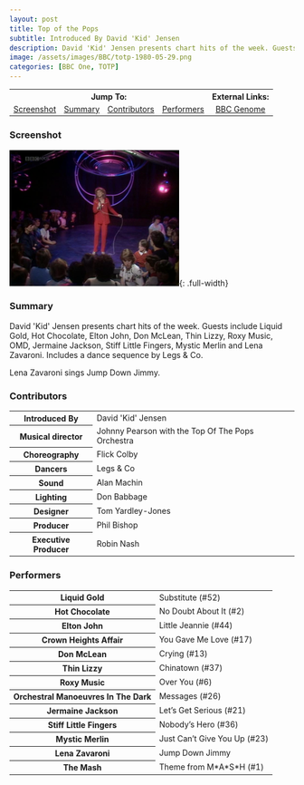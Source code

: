```yaml
---
layout: post
title: Top of the Pops
subtitle: Introduced By David 'Kid' Jensen
description: David 'Kid' Jensen presents chart hits of the week. Guests include Liquid Gold, Hot Chocolate, Elton John, Don McLean, Thin Lizzy, Roxy Music, OMD, Jermaine Jackson, Stiff Little Fingers, Mystic Merlin and Lena Zavaroni. Includes a dance sequence by Legs & Co.
image: /assets/images/BBC/totp-1980-05-29.png
categories: [BBC One, TOTP]
---
```


<table>
<tr align="center">
<th colspan="4">Jump To:</th>
<th>External Links:</th>
</tr>

<tr align="center">
<td><a href="#screenshot">Screenshot</a></td>
<td><a href="#summary">Summary</a></td>
<td><a href="#contributors">Contributors</a></td>
<td><a href="#performers">Performers</a></td>
<td><a href="https://genome.ch.bbc.co.uk/204178ece93c4a47bccb26ca6899a9ad">BBC Genome</a></td>
</tr>
</table>

### Screenshot
![Screenshot of Lena Zavaroni performing Jump Down Jimmy on Top Of The Pops 29 May 1980](/assets/images/BBC/totp-1980-05-29.png){: .full-width}

### Summary
David 'Kid' Jensen presents chart hits of the week. Guests include Liquid Gold, Hot Chocolate, Elton John, Don McLean, Thin Lizzy, Roxy Music, OMD, Jermaine Jackson, Stiff Little Fingers, Mystic Merlin and Lena Zavaroni. Includes a dance sequence by Legs & Co.

Lena Zavaroni sings Jump Down Jimmy.

### Contributors
<table>
<tr><th>Introduced By</th><td>David 'Kid' Jensen</td></tr>
<tr><th>Musical director</th><td>Johnny Pearson with the Top Of The Pops Orchestra</td></tr>
<tr><th>Choreography</th><td>Flick Colby</td></tr>
<tr><th>Dancers</th><td>Legs & Co</td></tr>
<tr><th>Sound</th><td>Alan Machin</td></tr>
<tr><th>Lighting</th><td>Don Babbage</td></tr>
<tr><th>Designer</th><td>Tom Yardley-Jones</td></tr>
<tr><th>Producer</th><td>Phil Bishop</td></tr>
<tr><th>Executive Producer</th><td>Robin Nash</td></tr>
</table>

### Performers
<table>
<tr><th>Liquid Gold</th><td>Substitute (#52)</td></tr>
<tr><th>Hot Chocolate</th><td>No Doubt About It (#2)</td></tr>
<tr><th>Elton John</th><td>Little Jeannie (#44)</td></tr>
<tr><th>Crown Heights Affair</th><td>You Gave Me Love (#17)</td></tr>
<tr><th>Don McLean</th><td>Crying (#13)</td></tr>
<tr><th>Thin Lizzy</th><td>Chinatown (#37)</td></tr>
<tr><th>Roxy Music</th><td>Over You (#6)</td></tr>
<tr><th>Orchestral Manoeuvres In The Dark</th><td>Messages (#26)</td></tr>
<tr><th>Jermaine Jackson</th><td>Let&#8217;s Get Serious (#21)</td></tr>
<tr><th>Stiff Little Fingers</th><td>Nobody&#8217;s Hero (#36)</td></tr>
<tr><th>Mystic Merlin</th><td>Just Can&#8217;t Give You Up (#23)</td></tr>
<tr><th>Lena Zavaroni</th><td>Jump Down Jimmy</td></tr>
<tr><th>The Mash</th><td>Theme from M&#42;A&#42;S&#42;H (#1)</td></tr>
</table>

